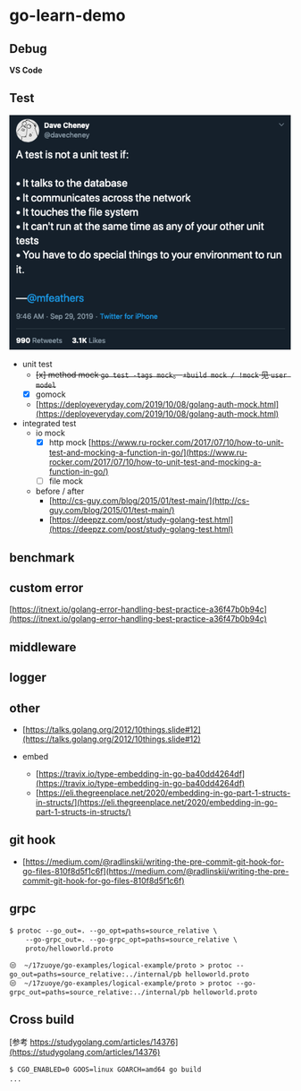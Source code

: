 # go-learn-demo

## Debug

**VS Code**

## Test

![](./unit_test_tweet.png)

- unit test
  - ~~[x] method mock `go test -tags mock`。 `+build mock / !mock` 见 `user model`~~
  - [x] gomock
  - [https://deployeveryday.com/2019/10/08/golang-auth-mock.html](https://deployeveryday.com/2019/10/08/golang-auth-mock.html)
- integrated test
  - io mock
    - [x] http mock [https://www.ru-rocker.com/2017/07/10/how-to-unit-test-and-mocking-a-function-in-go/](https://www.ru-rocker.com/2017/07/10/how-to-unit-test-and-mocking-a-function-in-go/)
    - [ ] file mock
  - before / after 
    - [http://cs-guy.com/blog/2015/01/test-main/](http://cs-guy.com/blog/2015/01/test-main/)
    - [https://deepzz.com/post/study-golang-test.html](https://deepzz.com/post/study-golang-test.html)

## benchmark

## custom error

[https://itnext.io/golang-error-handling-best-practice-a36f47b0b94c](https://itnext.io/golang-error-handling-best-practice-a36f47b0b94c)

## middleware

## logger

## other

- [https://talks.golang.org/2012/10things.slide#12](https://talks.golang.org/2012/10things.slide#12)

- embed
  - [https://travix.io/type-embedding-in-go-ba40dd4264df](https://travix.io/type-embedding-in-go-ba40dd4264df)
  - [https://eli.thegreenplace.net/2020/embedding-in-go-part-1-structs-in-structs/](https://eli.thegreenplace.net/2020/embedding-in-go-part-1-structs-in-structs/)
  
## git hook

- [https://medium.com/@radlinskii/writing-the-pre-commit-git-hook-for-go-files-810f8d5f1c6f](https://medium.com/@radlinskii/writing-the-pre-commit-git-hook-for-go-files-810f8d5f1c6f)

## grpc

```shell
$ protoc --go_out=. --go_opt=paths=source_relative \
    --go-grpc_out=. --go-grpc_opt=paths=source_relative \
    proto/helloworld.proto
```

```shell
😒  ~/17zuoye/go-examples/logical-example/proto > protoc --go_out=paths=source_relative:../internal/pb helloworld.proto
😒  ~/17zuoye/go-examples/logical-example/proto > protoc --go-grpc_out=paths=source_relative:../internal/pb helloworld.proto
 ```

## Cross build

[参考 https://studygolang.com/articles/14376](https://studygolang.com/articles/14376)

```bash
$ CGO_ENABLED=0 GOOS=linux GOARCH=amd64 go build
...
```
